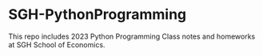 # SGH-PythonProgramming

This repo includes 2023 Python Programming Class notes and homeworks at SGH School of Economics.
